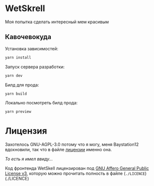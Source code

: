 # WetSkrell
Моя попытка сделать интересный мем красивым


## Кавочевокуда

Установка зависимостей:
```bash
yarn install
```

Запуск сервера разработки:
```bash
yarn dev
```

Билд для прода:
```bash
yarn build
```

Локально посмотреть билд прода:
```bash
yarn preview
```

# Лицензия
Захотелось GNU-AGPL-3.0 потому что я могу, меня Baystation12 вдохновили, так что в файле [лицензии](./LICENCE) именно она.

*То есть я имел ввиду...*

Код фронтенда WetSkell лицензирован под [GNU Affero General Public License v3](https://www.gnu.org/licenses/agpl.html), которую можно прочитать полность в файле (`./LICENCE`)(./LICENCE)